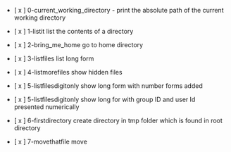 - [ x ] 0-current_working_directory - print the absolute path of the current working directory

- [ x ] 1-listit list the contents of a directory

- [ x ] 2-bring_me_home go to home directory

- [ x ] 3-listfiles list long form 

- [ x ] 4-listmorefiles show hidden files

- [ x ] 5-listfilesdigitonly show long form with number forms added

- [ x ] 5-listfilesdigitonly show long for with group ID and user Id presented numerically

- [ x ] 6-firstdirectory create directory in tmp folder which is found in root directory

- [ x ] 7-movethatfile move